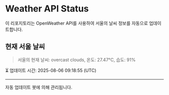 
# Weather API Status

이 리포지토리는 OpenWeather API를 사용하여 서울의 날씨 정보를 자동으로 업데이트합니다.

## 현재 서울 날씨
> 서울의 현재 날씨: overcast clouds, 온도: 27.47°C, 습도: 91%

⏳ 업데이트 시간: 2025-08-06 09:18:55 (UTC)

---
자동 업데이트 봇에 의해 관리됩니다.
